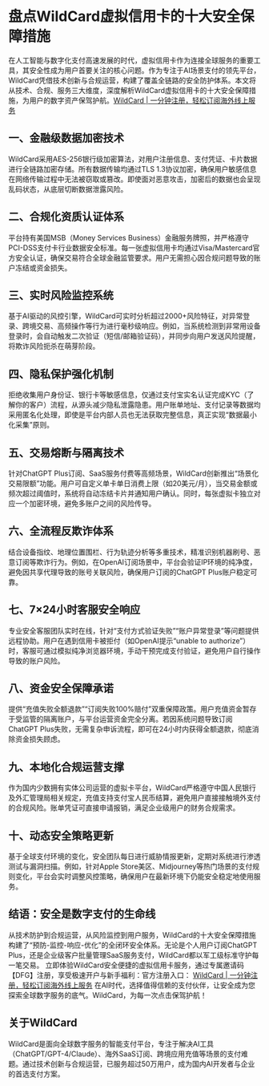 # 盘点WildCard虚拟信用卡的十大安全保障措施

在人工智能与数字化支付高速发展的时代，虚拟信用卡作为连接全球服务的重要工具，其安全性成为用户首要关注的核心问题。作为专注于AI场景支付的领先平台，WildCard凭借技术创新与合规运营，构建了覆盖全链路的安全防护体系。本文将从技术、合规、服务三大维度，深度解析WildCard虚拟信用卡的十大安全保障措施，为用户的数字资产保驾护航。[WildCard | 一分钟注册，轻松订阅海外线上服务](https://bewildcard.com/i/DFG) 

## 一、金融级数据加密技术

WildCard采用AES-256银行级加密算法，对用户注册信息、支付凭证、卡片数据进行全链路加密存储。所有数据传输均通过TLS 1.3协议加密，确保用户敏感信息在网络传输过程中无法被窃取或篡改。即使面对恶意攻击，加密后的数据也会呈现乱码状态，从底层切断数据泄露风险。

## 二、合规化资质认证体系

平台持有美国MSB（Money Services Business）金融服务牌照，并严格遵守PCI-DSS支付卡行业数据安全标准。每一张虚拟信用卡均通过Visa/Mastercard官方安全认证，确保交易符合全球金融监管要求。用户无需担心因合规问题导致的账户冻结或资金损失。

## 三、实时风险监控系统

基于AI驱动的风控引擎，WildCard可实时分析超过2000+风险特征，对异常登录、跨境交易、高频操作等行为进行毫秒级响应。例如，当系统检测到非常用设备登录时，会自动触发二次验证（短信/邮箱验证码），并同步向用户发送风险提醒，将欺诈风险扼杀在萌芽阶段。

## 四、隐私保护强化机制

拒绝收集用户身份证、银行卡等敏感信息，仅通过支付宝实名认证完成KYC（了解你的客户）流程，从源头减少隐私泄露隐患。用户账单地址、支付记录等数据均采用匿名化处理，即使是平台内部人员也无法获取完整信息，真正实现“数据最小化采集”原则。

## 五、交易熔断与隔离技术

针对ChatGPT Plus订阅、SaaS服务付费等高频场景，WildCard创新推出“场景化交易限额”功能。用户可自定义单卡单日消费上限（如20美元/月），当交易金额或频次超过阈值时，系统将自动冻结卡片并通知用户确认。同时，每张虚拟卡独立对应一个加密环境，避免多账户之间的风险传导。

## 六、全流程反欺诈体系

结合设备指纹、地理位置围栏、行为轨迹分析等多重技术，精准识别机器刷号、恶意订阅等欺诈行为。例如，在OpenAI订阅场景中，平台会验证IP环境的纯净度，避免因共享代理导致的账号关联风险，确保用户订阅的ChatGPT Plus账户稳定可靠。

## 七、7×24小时客服安全响应

专业安全客服团队实时在线，针对“支付方式验证失败”“账户异常登录”等问题提供远程协助。用户在遇到信用卡被拒付（如OpenAI提示“unable to authorize”）时，客服可通过模拟纯净浏览器环境，手动干预完成支付验证，避免用户自行操作导致的账户风险。

## 八、资金安全保障承诺

提供“充值失败全额退款”“订阅失败100%赔付”双重保障政策。用户充值资金暂存于受监管的隔离账户，与平台运营资金完全分离。若因系统问题导致订阅ChatGPT Plus失败，无需复杂申诉流程，即可在24小时内获得全额退款，彻底消除资金损失顾虑。

## 九、本地化合规运营支撑

作为国内少数拥有实体公司运营的虚拟卡平台，WildCard严格遵守中国人民银行及外汇管理局相关规定，充值支持支付宝人民币结算，避免用户直接接触境外支付的合规风险。账单凭证可直接申请报销，满足企业级用户的财务合规需求。

## 十、动态安全策略更新

基于全球支付环境的变化，安全团队每日进行威胁情报更新，定期对系统进行渗透测试与漏洞扫描。例如，针对Apple Store美区、Midjourney等热门场景的支付规则变化，平台会实时调整风控策略，确保用户在最新环境下仍能安全稳定地使用服务。

## 结语：安全是数字支付的生命线

从技术防护到合规运营，从风险监控到用户服务，WildCard的十大安全保障措施构建了“预防-监控-响应-优化”的全闭环安全体系。无论是个人用户订阅ChatGPT Plus，还是企业级客户批量管理SaaS服务支付，WildCard都以军工级标准守护每一笔交易。
立即体验WildCard安全便捷的虚拟信用卡服务，通过专属邀请码【DFG】注册，享受极速开户与新手福利：官方注册入口： [WildCard | 一分钟注册，轻松订阅海外线上服务](https://bewildcard.com/i/DFG) 
在AI时代，选择值得信赖的支付伙伴，让安全成为您探索全球数字服务的底气。WildCard，为每一次点击保驾护航！

## 关于WildCard
WildCard是面向全球数字服务的智能支付平台，专注于解决AI工具（ChatGPT/GPT-4/Claude）、海外SaaS订阅、跨境应用充值等场景的支付难题。通过技术创新与合规运营，已服务超过50万用户，成为国内AI开发者与企业的首选支付方案。
